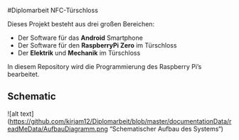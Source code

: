 #Diplomarbeit NFC-Türschloss

Dieses Projekt besteht aus drei großen Bereichen:  
* Der Software für das **Android** Smartphone
* Der Software für den **RaspberryPi Zero** im Türschloss
* Der **Elektrik** und **Mechanik** im Türschloss  

In diesem Repository wird die Programmierung des Raspberry Pi’s bearbeitet.


## Schematic
![alt text](https://github.com/kirjam12/Diplomarbeit/blob/master/documentationData/readMeData/AufbauDiagramm.png “Schematischer Aufbau des Systems“)
